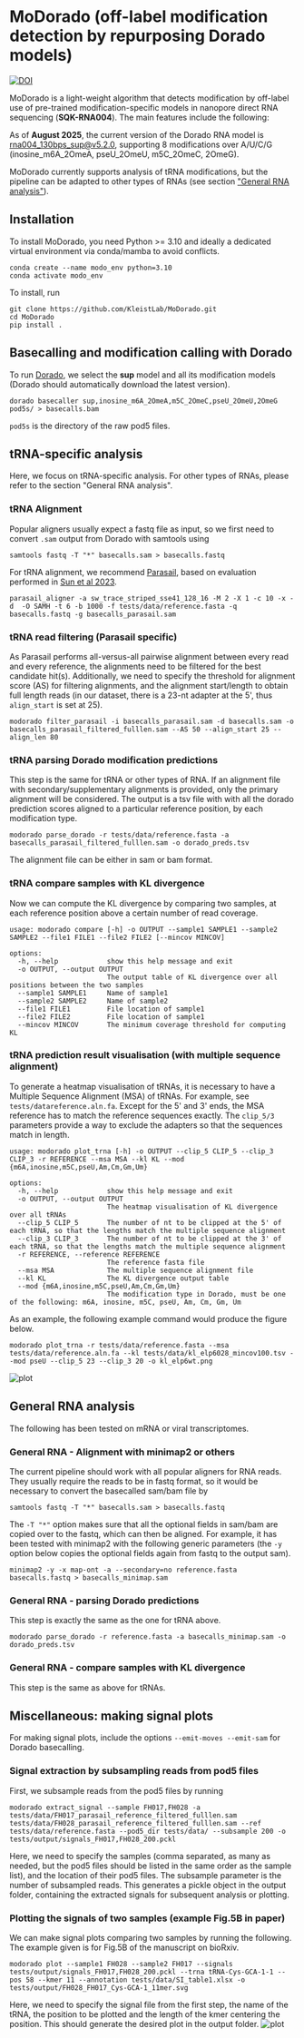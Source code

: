 # MoDorado (off-label modification detection by repurposing Dorado models)
[![DOI](https://img.shields.io/badge/DOI-10.1093%2Fnar%2Fgkaf795-blue)](https://doi.org/10.1093/nar/gkaf795)

MoDorado is a light-weight algorithm that detects modification by off-label use of pre-trained modification-specific models in nanopore direct RNA sequencing (**SQK-RNA004**). The main features include the following:

As of **August 2025**, the current version of the Dorado RNA model is rna004_130bps_sup@v5.2.0, supporting 8 modifications over A/U/C/G (inosine_m6A_2OmeA, pseU_2OmeU, m5C_2OmeC, 2OmeG). 

MoDorado currently supports analysis of tRNA modifications, but the pipeline can be adapted to other types of RNAs (see section ["General RNA analysis"](#General-RNA-analysis)).

## Installation
To install MoDorado, you need Python >= 3.10 and ideally a dedicated virtual environment via conda/mamba to avoid conflicts.
```
conda create --name modo_env python=3.10
conda activate modo_env
```

To install, run
```
git clone https://github.com/KleistLab/MoDorado.git
cd MoDorado
pip install .
```

## Basecalling and modification calling with Dorado
To run [Dorado](https://github.com/nanoporetech/dorado), we select the **sup** model and all its modification models (Dorado should automatically download the latest version). 
```
dorado basecaller sup,inosine_m6A_2OmeA,m5C_2OmeC,pseU_2OmeU,2OmeG pod5s/ > basecalls.bam
```
`pod5s` is the directory of the raw pod5 files. 

## tRNA-specific analysis
Here, we focus on tRNA-specific analysis. For other types of RNAs, please refer to the section "General RNA analysis". 
### tRNA Alignment 
Popular aligners usually expect a fastq file as input, so we first need to convert `.sam` output from Dorado with samtools using 
```
samtools fastq -T "*" basecalls.sam > basecalls.fastq
```
For tRNA alignment, we recommend [Parasail](https://github.com/jeffdaily/parasail), based on evaluation performed in [Sun et al 2023](https://doi.org/10.1093/nar/gkad826). 
```
parasail_aligner -a sw_trace_striped_sse41_128_16 -M 2 -X 1 -c 10 -x -d  -O SAMH -t 6 -b 1000 -f tests/data/reference.fasta -q basecalls.fastq -g basecalls_parasail.sam
```
### tRNA read filtering (Parasail specific)
As Parasail performs all-versus-all pairwise alignment between every read and every reference, the alignments need to be filtered for the best candidate hit(s). Additionally, we need to specify the threshold for alignment score (AS) for filtering alignments, and the alignment start/length to obtain full length reads (in our dataset, there is a 23-nt adapter at the 5', thus `align_start` is set at 25).
```
modorado filter_parasail -i basecalls_parasail.sam -d basecalls.sam -o basecalls_parasail_filtered_fulllen.sam --AS 50 --align_start 25 --align_len 80
```
### tRNA parsing Dorado modification predictions 
This step is the same for tRNA or other types of RNA. If an alignment file with secondary/supplementary alignments is provided, only the primary alignment will be considered. The output is a tsv file with with all the dorado prediction scores aligned to a particular reference position, by each modification type.
```
modorado parse_dorado -r tests/data/reference.fasta -a basecalls_parasail_filtered_fulllen.sam -o dorado_preds.tsv
```
The alignment file can be either in sam or bam format.
### tRNA compare samples with KL divergence 
Now we can compute the KL divergence by comparing two samples, at each reference position above a certain number of read coverage.
```
usage: modorado compare [-h] -o OUTPUT --sample1 SAMPLE1 --sample2 SAMPLE2 --file1 FILE1 --file2 FILE2 [--mincov MINCOV]

options:
  -h, --help            show this help message and exit
  -o OUTPUT, --output OUTPUT
                        The output table of KL divergence over all positions between the two samples
  --sample1 SAMPLE1     Name of sample1
  --sample2 SAMPLE2     Name of sample2
  --file1 FILE1         File location of sample1
  --file2 FILE2         File location of sample1
  --mincov MINCOV       The minimum coverage threshold for computing KL
```
### tRNA prediction result visualisation (with multiple sequence alignment)
To generate a heatmap visualisation of tRNAs, it is necessary to have a Multiple Sequence Alignment (MSA) of tRNAs. For example, see `tests/datareference.aln.fa`. Except for the 5' and 3' ends, the MSA reference has to match the reference sequences exactly. The `clip_5/3` parameters provide a way to exclude the adapters so that the sequences match in length. 
```
usage: modorado plot_trna [-h] -o OUTPUT --clip_5 CLIP_5 --clip_3 CLIP_3 -r REFERENCE --msa MSA --kl KL --mod {m6A,inosine,m5C,pseU,Am,Cm,Gm,Um}

options:
  -h, --help            show this help message and exit
  -o OUTPUT, --output OUTPUT
                        The heatmap visualisation of KL divergence over all tRNAs
  --clip_5 CLIP_5       The number of nt to be clipped at the 5' of each tRNA, so that the lengths match the multiple sequence alignment
  --clip_3 CLIP_3       The number of nt to be clipped at the 3' of each tRNA, so that the lengths match the multiple sequence alignment
  -r REFERENCE, --reference REFERENCE
                        The reference fasta file
  --msa MSA             The multiple sequence alignment file
  --kl KL               The KL divergence output table
  --mod {m6A,inosine,m5C,pseU,Am,Cm,Gm,Um}
                        The modification type in Dorado, must be one of the following: m6A, inosine, m5C, pseU, Am, Cm, Gm, Um
```
As an example, the following example command would produce the figure below.
```
modorado plot_trna -r tests/data/reference.fasta --msa tests/data/reference.aln.fa --kl tests/data/kl_elp6028_mincov100.tsv --mod pseU --clip_5 23 --clip_3 20 -o kl_elp6wt.png
```
![plot](tests/data/kl_elp6wt.png)

## General RNA analysis
The following has been tested on mRNA or viral transcriptomes.
### General RNA - Alignment with minimap2 or others
The current pipeline should work with all popular aligners for RNA reads. They usually require the reads to be in fastq format, so it would be necessary to convert the basecalled sam/bam file by 
```
samtools fastq -T "*" basecalls.sam > basecalls.fastq
```
The `-T "*"` option makes sure that all the optional fields in sam/bam are copied over to the fastq, which can then be aligned. For example, it has been tested with minimap2 with the following generic parameters (the `-y` option below copies the optional fields again from fastq to the output sam).
```
minimap2 -y -x map-ont -a --secondary=no reference.fasta basecalls.fastq > basecalls_minimap.sam 
```
### General RNA - parsing Dorado predictions
This step is exactly the same as the one for tRNA above. 
```
modorado parse_dorado -r reference.fasta -a basecalls_minimap.sam -o dorado_preds.tsv
```
### General RNA -  compare samples with KL divergence 
This step is the same as above for tRNAs.

<!--
## 3. Distribution comparison with KL Divergence 
With Dorado results parsed, we can now compare two samples at each position of the tRNAs using the KL Divergence. To do this, we run 
```
modorado compare -p trna2mods.pckl -r reference.fasta -a tests/data/20241031_data_shifted_mods.xlsx -s sample1,sample2 --cov 100 -o kl_symmetric_mincov100.tsv
```
Here, the samples are again listed as a string separated by commas (when more than 2 samples are added, the wildtype sample is assumed to be the first in the list). The `100` at the end is a minimum coverage threshold for each tRNA.

This will generate a kl_symmetric_mincov100.tsv file, which contains the KL Divergence for each position of each tRNA. We provided a small example input to in the `data` folder (which results in 0 KLs when the minimum coverage is not fulfilled).
--->

## Miscellaneous: making signal plots
For making signal plots, include the options `--emit-moves --emit-sam` for Dorado basecalling.
### Signal extraction by subsampling reads from pod5 files
First, we subsample reads from the pod5 files by running
```
modorado extract_signal --sample FH017,FH028 -a tests/data/FH017_parasail_reference_filtered_fulllen.sam tests/data/FH028_parasail_reference_filtered_fulllen.sam --ref tests/data/reference.fasta --pod5_dir tests/data/ --subsample 200 -o tests/output/signals_FH017,FH028_200.pckl

```
Here, we need to specify the samples (comma separated, as many as needed, but the pod5 files should be listed in the same order as the sample list), and the location of their pod5 files. The subsample parameter is the number of subsampled reads.
This generates a pickle object in the output folder, containing the extracted signals for subsequent analysis or plotting.
### Plotting the signals of two samples (example Fig.5B in paper)
We can make signal plots comparing two samples by running the following. The example given is for Fig.5B of the manuscript on bioRxiv. 
```
modorado plot --sample1 FH028 --sample2 FH017 --signals tests/output/signals_FH017,FH028_200.pckl --trna tRNA-Cys-GCA-1-1 --pos 58 --kmer 11 --annotation tests/data/SI_table1.xlsx -o tests/output/FH028_FH017_Cys-GCA-1_11mer.svg
```
Here, we need to specify the signal file from the first step, the name of the tRNA, the position to be plotted and the length of the kmer centering the position. 
This should generate the desired plot in the output folder.
![plot](tests/data/FH028_FH017_Cys-GCA-1_11mer.svg)
<!--
## Quick start 
Here we show a quick toy example with two small samples in the tests folder, starting from parsing dorado model predictions (Step 2). The preprocessing steps require the original dorado basecalls, which exceed github's file size limits.
```
mkdir tests/output

# To compute KL divergence between two samples
modorado parse_dorado -r tests/data/reference.fasta -s FH028,FH017 -a tests/data/FH028_parasail_reference_filtered_fulllen.sam tests/data/FH017_parasail_reference_filtered_fulllen.sam -o tests/output/trna2mods.pckl
modorado compare -p tests/output/trna2mods.pckl -r tests/data/reference.fasta -a tests/data/20241031_data_shifted_mods.xlsx -s FH028,FH017 --cov 100 -o tests/output/kl_symmetric_mincov100_test.tsv

# To plot signals between two samples at a certain position  
modorado extract_signal --sample FH017,FH028 -a tests/data/FH017_parasail_reference_filtered_fulllen.sam tests/data/FH028_parasail_reference_filtered_fulllen.sam --ref tests/data/reference.fasta --pod5_dir tests/data/ --subsample 200 -o tests/output/signals_FH017,FH028_200.pckl
modorado plot --sample1 FH028 --sample2 FH017 --signals tests/output/signals_FH017,FH028_200.pckl --trna tRNA-Cys-GCA-1-1 --pos 58 --kmer 11 --annotation tests/data/SI_table1.xlsx -o tests/output/FH028_FH017_Cys-GCA-1_11mer.svg 
```
--->
